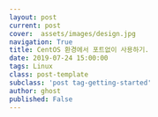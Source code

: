 ```yaml
---
layout: post
current: post
cover:  assets/images/design.jpg
navigation: True
title: CentOS 환경에서 포트없이 사용하기.
date: 2019-07-24 15:00:00
tags: Linux
class: post-template
subclass: 'post tag-getting-started'
author: ghost
published: False
---
```

